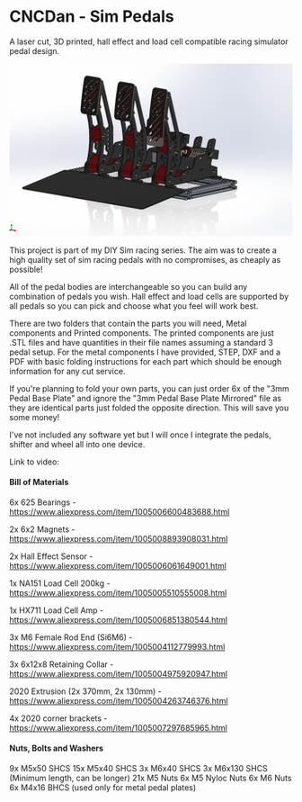 # CNCDan - Sim Pedals
A laser cut, 3D printed, hall effect and load cell compatible racing simulator pedal design.

![Alt text](title.png "Sim Pedals")

This project is part of my DIY Sim racing series. The aim was to create a high quality set of sim racing pedals with no compromises, as cheaply as possible!

All of the pedal bodies are interchangeable so you can build any combination of pedals you wish. Hall effect and load cells are supported by all pedals so you can pick and choose what you feel will work best.

There are two folders that contain the parts you will need, Metal components and Printed components. The printed components are just .STL files and have quantities in their file names assuming a standard 3 pedal setup. For the metal components I have provided, STEP, DXF and a PDF with basic folding instructions for each part which should be enough information for any cut service.

If you're planning to fold your own parts, you can just order 6x of the "3mm Pedal Base Plate" and ignore the "3mm Pedal Base Plate Mirrored" file as they are identical parts just folded the opposite direction. This will save you some money!

I've not included any software yet but I will once I integrate the pedals, shifter and wheel all into one device.

Link to video:

#### Bill of Materials

6x 625 Bearings - https://www.aliexpress.com/item/1005006600483688.html

2x 6x2 Magnets - https://www.aliexpress.com/item/1005008893908031.html

2x Hall Effect Sensor - https://www.aliexpress.com/item/1005006061649001.html

1x NA151 Load Cell 200kg - https://www.aliexpress.com/item/1005005510555008.html

1x HX711 Load Cell Amp - https://www.aliexpress.com/item/1005006851380544.html

3x M6 Female Rod End (Si6M6) - https://www.aliexpress.com/item/1005004112779993.html

3x 6x12x8 Retaining Collar - https://www.aliexpress.com/item/1005004975920947.html

2020 Extrusion (2x 370mm, 2x 130mm) - https://www.aliexpress.com/item/1005004263746376.html

4x 2020 corner brackets - https://www.aliexpress.com/item/1005007297685965.html

#### Nuts, Bolts and Washers

9x M5x50 SHCS
15x M5x40 SHCS
3x M6x40 SHCS
3x M6x130 SHCS (Minimum length, can be longer)
21x M5 Nuts
6x M5 Nyloc Nuts
6x M6 Nuts
6x M4x16 BHCS (used only for metal pedal plates)
